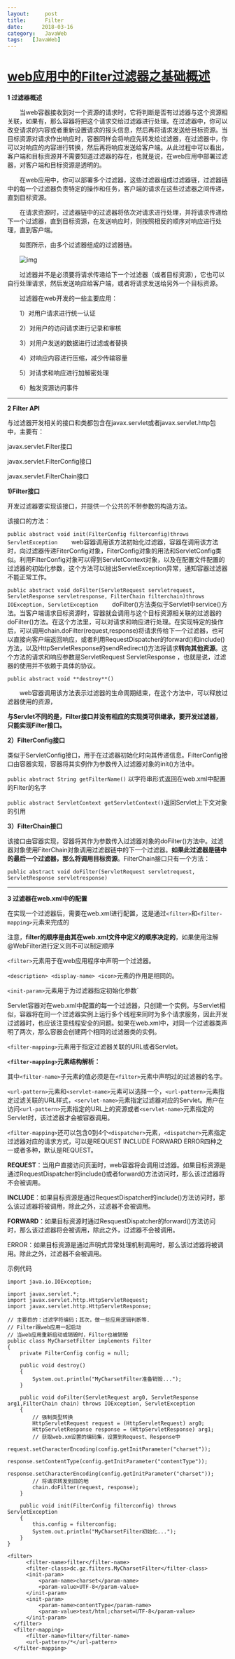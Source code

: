 ```yaml
---
layout:     post
title:      Filter
date:      2018-03-16
category:   JavaWeb
tags:   [JavaWeb]
---
```

# [web应用中的Filter过滤器之基础概述](http://www.cnblogs.com/zwbg/p/5948111.html)

**1 过滤器概述**

　　当web容器接收到对一个资源的请求时，它将判断是否有过滤器与这个资源相关联，如果有，那么容器将把这个请求交给过滤器进行处理。在过滤器中，你可以改变请求的内容或者重新设置请求的报头信息，然后再将请求发送给目标资源。当目标资源对请求作出响应时，容器同样会将响应先转发给过滤器，在过滤器中，你可以对响应的内容进行转换，然后再将响应发送给客户端。从此过程中可以看出，客户端和目标资源并不需要知道过滤器的存在，也就是说，在web应用中部署过滤器，对客户端和目标资源是透明的。

　　在web应用中，你可以部署多个过滤器，这些过滤器组成过滤器链，过滤器链中的每一个过滤器负责特定的操作和任务，客户端的请求在这些过滤器之间传递，直到目标资源。

　　在请求资源时，过滤器链中的过滤器将依次对请求进行处理，并将请求传递给下一个过滤器，直到目标资源，在发送响应时，则按照相反的顺序对响应进行处理，直到客户端。

　　如图所示，由多个过滤器组成的过滤器链。

　　![img](https://images2015.cnblogs.com/blog/994276/201610/994276-20161011084158696-490545481.png)

　　过滤器并不是必须要将请求传递给下一个过滤器（或者目标资源），它也可以自行处理请求，然后发送响应给客户端，或者将请求发送给另外一个目标资源。

　　过滤器在web开发的一些主要应用：

　　1）对用户请求进行统一认证

　　2）对用户的访问请求进行记录和审核

　　3）对用户发送的数据进行过滤或者替换

　　4）对响应内容进行压缩，减少传输容量

　　5）对请求和响应进行加解密处理

　　6）触发资源访问事件

------

 

**2 Filter API**

与过滤器开发相关的接口和类都包含在javax.servlet或者javax.servlet.http包中，主要有：

javax.servlet.Filter接口

javax.servlet.FilterConfig接口

javax.servlet.FilterChain接口

**1)Filter接口**

开发过滤器要实现该接口，并提供一个公共的不带参数的构造方法。

该接口的方法：

`public abstract void init(FilterConfig filterconfig)throws ServletException`
　　web容器调用该方法初始化过滤器，容器在调用该方法时，向过滤器传递FiterConfig对象，FiterConfig对象的用法和ServletConfig类似。利用FilterConfig对象可以得到ServletContext对象，以及在配置文件配置的过滤器的初始化参数，这个方法可以抛出ServletException异常，通知容器过滤器不能正常工作。

`public abstract void doFilter(ServletRequest servletrequest, ServletResponse servletresponse, FilterChain filterchain)throws IOException, ServletException`
　　doFilter()方法类似于Servlet中service()方法。当客户端请求目标资源时，容器就会调用与这个目标资源相关联的过滤器的doFilter()方法。在这个方法里，可以对请求和响应进行处理。在实现特定的操作后，可以调用chain.doFilter(request,response)将请求传给下一个过滤器，也可以直接向客户端返回响应，或者利用RequestDispatcher的forward()和include()方法，以及HttpServletResponse的sendRedirect()方法将请求**转向其他资源**。这个方法的请求和响应参数是ServletRequest ServletResponse ，也就是说，过滤器的使用并不依赖于具体的协议。

`public abstract void **destroy**()`

　　web容器调用该方法表示过滤器的生命周期结束，在这个方法中，可以释放过滤器使用的资源，

**与Servlet不同的是，Filter接口并没有相应的实现类可供继承，要开发过滤器，只能实现Filter接口。**

**2）FilterConfig接口**

类似于ServletConfig接口，用于在过滤器初始化时向其传递信息。FilterConfig接口由容器实现，容器将其实例作为参数传入过滤器对象的init()方法中。

`public abstract String getFilterName()`  以字符串形式返回在web.xml中配置的Filter的名字

`public abstract ServletContext getServletContext()`返回Servlet上下文对象的引用

**3）FilterChain接口**

该接口由容器实现，容器将其作为参数传入过滤器对象的doFilter()方法中。过滤器对象使用FiterChain对象调用过滤器链中的下一个过滤器。**如果此过滤器是链中的最后一个过滤器，那么将调用目标资源**。FilterChain接口只有一个方法：

`public abstract void doFilter(ServletRequest servletrequest, ServletResponse servletresponse)`

------

**3 过滤器在web.xml中的配置**

在实现一个过滤器后，需要在web.xml进行配置，这是通过`<filter>`和`<filter-mapping>`元素来完成的

注意，**filter的顺序是由其在web.xml文件中定义的顺序决定的**，如果使用注解@WebFilter进行定义则不可以制定顺序

`<filter>`元素用于在web应用程序中声明一个过滤器。

`<description> <display-name> <icon>`元素的作用是相同的。

`<init-param>`元素用于为过滤器指定初始化参数`

 Servlet容器对在web.xml中配置的每一个过滤器，只创建一个实例。与Servlet相似，容器将在同一个过滤器实例上运行多个线程来同时为多个请求服务，因此开发过滤器时，也应该注意线程安全的问题。如果在web.xml中，对同一个过滤器类声明了两次，那么容器会创建两个相同的过滤器类的实例。

`<filter-mapping>`元素用于指定过滤器关联的URL或者Servlet。

**`<filter-mapping>`元素结构解析：**

其中`<filter-name>`子元素的值必须是在`<filter>`元素中声明过的过滤器的名字。

`<url-pattern>`元素和`<servlet-name>`元素可以选择一个，`<url-pattern>`元素指定过滤关联的URL样式，`<servlet-name>`元素指定过滤器对应的Servlet。用户在访问`<url-pattern>`元素指定的URL上的资源或者`<servlet-name>`元素指定的Servlet时，该过滤器才会被容器调用。

`<filter-mapping>`还可以包含0到4个`<dispatcher>`元素，`<dispatcher>`元素指定过滤器对应的请求方式，可以是REQUEST INCLUDE FORWARD ERROR四种之一或者多种，默认是REQUEST。

**REQUEST**：当用户直接访问页面时，web容器将会调用过滤器。如果目标资源是通过RequestDispatcher的include()或者forward()方法访问时，那么该过滤器将不会被调用。

**INCLUDE**：如果目标资源是通过RequestDispatcher的include()方法访问时，那么该过滤器将被调用，除此之外，过滤器不会被调用。

**FORWARD**：如果目标资源时通过ResquestDispatcher的forward()方法访问时，那么该过滤器将会被调用，除此之外，过滤器不会被调用。

ERROR：如果目标资源是通过声明式异常处理机制调用时，那么该过滤器将被调用。除此之外，过滤器不会被调用。

示例代码

```
import java.io.IOException;  
  
import javax.servlet.*;  
import javax.servlet.http.HttpServletRequest;  
import javax.servlet.http.HttpServletResponse;  
  
// 主要目的：过滤字符编码；其次，做一些应用逻辑判断等.  
// Filter跟web应用一起启动  
// 当web应用重新启动或销毁时，Filter也被销毁  
public class MyCharsetFilter implements Filter  
{  
    private FilterConfig config = null;  
      
    public void destroy()  
    {  
        System.out.println("MyCharsetFilter准备销毁...");  
    }  
  
    public void doFilter(ServletRequest arg0, ServletResponse arg1,FilterChain chain) throws IOException, ServletException  
    {  
        // 强制类型转换  
        HttpServletRequest request = (HttpServletRequest) arg0;  
        HttpServletResponse response = (HttpServletResponse) arg1;  
        // 获取web.xm设置的编码集，设置到Request、Response中  
        request.setCharacterEncoding(config.getInitParameter("charset"));  
        response.setContentType(config.getInitParameter("contentType"));  
        response.setCharacterEncoding(config.getInitParameter("charset"));  
        // 将请求转发到目的地  
        chain.doFilter(request, response);  
    }  
  
    public void init(FilterConfig filterconfig) throws ServletException  
    {  
        this.config = filterconfig;  
        System.out.println("MyCharsetFilter初始化...");  
    }  
}  
```

```
<filter>  
      <filter-name>filter</filter-name>  
      <filter-class>dc.gz.filters.MyCharsetFilter</filter-class>  
      <init-param>  
          <param-name>charset</param-name>  
          <param-value>UTF-8</param-value>  
      </init-param>  
      <init-param>  
          <param-name>contentType</param-name>  
          <param-value>text/html;charset=UTF-8</param-value>  
      </init-param>  
  </filter>  
  <filter-mapping>  
      <filter-name>filter</filter-name>  
      <url-pattern>/*</url-pattern>  
  </filter-mapping>  
```